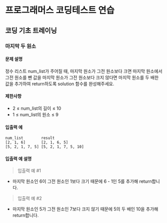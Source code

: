 # 프로그래머스 코딩테스트 연습

## 코딩 기초 트레이닝

### 마지막 두 원소

#### 문제 설명
정수 리스트 num_list가 주어질 때, 마지막 원소가 그전 원소보다 크면 마지막 원소에서 그전 원소를 뺀 값을 마지막 원소가 그전 원소보다 크지 않다면 마지막 원소를 두 배한 값을 추가하여 return하도록 solution 함수를 완성해주세요.

#### 제한사항
- 2 ≤ num_list의 길이 ≤ 10
- 1 ≤ num_list의 원소 ≤ 9

#### 입출력 예
```
num_list	    result
[2, 1, 6]	    [2, 1, 6, 5]
[5, 2, 1, 7, 5]	[5, 2, 1, 7, 5, 10]
```

#### 입출력 예 설명
> 입출력 예 #1
- 마지막 원소인 6이 그전 원소인 1보다 크기 때문에 6 - 1인 5를 추가해 return합니다.

> 입출력 예 #2
- 마지막 원소인 5가 그전 원소인 7보다 크지 않기 때문에 5의 두 배인 10을 추가해 return합니다.
